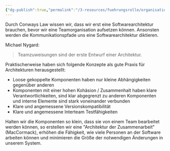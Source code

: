 ```yaml
---
{"dg-publish":true,"permalink":"/3-resources/fuehrungsrolle/organisationsstruktur/team-topologies/architektur-der-zusammenarbeit/","created":"2024-04-28T16:28:13.711+02:00","updated":"2024-04-28T16:47:18.255+02:00"}
---
```



Durch Conways Law wissen wir, dass wir erst eine Softwarearchitektur brauchen, bevor wir eine Teamorganisation aufsetzen können. Ansonsten werden die Kommunikationspfade uns eine Softwarearchitektur diktieren.

Michael Nygard:
> Teamzuweisungen sind der erste Entwurf einer Architektur.

Praktischerweise haben sich folgende Konzepte als gute Praxis für Architekturen herausgestellt:
- Loose gekoppelte Komponenten haben nur kleine Abhängigkeiten gegenüber anderen
- Komponenten mit einer hohen Kohäsion / Zusammenhalt haben klare Verantwortlichkeiten, sind klar abgegrenzt zu anderen Komponenten und interne Elemente sind stark voneinander verbunden
- Klare und angemessene Versionskompatibilität
- Klare und angemessene Interteam Testfähigkeiten

Halten wir die Komponenten so klein, dass sie von einem Team bearbeitet werden können, so erstellen wir eine "Architektur der Zusammenarbeit" (MacCormack), erhöhen die Fähigkeit, wie viele Personen an der Software arbeiten können und minimieren die Größe der notwendigen Änderungen in unserem System.
